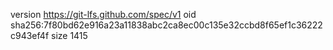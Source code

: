 version https://git-lfs.github.com/spec/v1
oid sha256:7f80bd62e916a23a11838abc2ca8ec00c135e32ccbd8f65ef1c36222c943ef4f
size 1415
